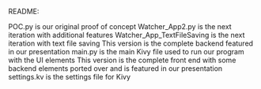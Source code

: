 README:

POC.py is our original proof of concept
Watcher_App2.py is the next iteration with additional features
Watcher_App_TextFileSaving is the next iteration with text file saving
  This version is the complete backend featured in our presentation
main.py is the main Kivy file used to run our program with the UI elements
  This version is the complete front end with some backend elements ported over and is featured in our presentation
settings.kv is the settings file for Kivy
